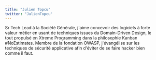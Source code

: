 ```yaml
---
title: "Julien Topcu"
twitter: "JulienTopcu"
---
```


Sr Tech Lead à la Société Générale, j'aime concevoir des logiciels à
forte valeur métier en usant de techniques issues du Domain-Driven
Design, le tout propulsé en Xtreme Programming dans la philosophie
Kanban \#NoEstimates. Membre de la fondation OWASP, j'évangélise sur les
techniques de sécurité applicative afin d'éviter de se faire hacker bien
comme il faut.
